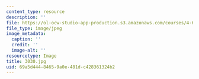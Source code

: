 ```yaml
---
content_type: resource
description: ''
file: https://ol-ocw-studio-app-production.s3.amazonaws.com/courses/4-614-religious-architecture-and-islamic-cultures-fall-2002/69a5d44484659a0e481dc428361324b2_3030.jpg
file_type: image/jpeg
image_metadata:
  caption: ''
  credit: ''
  image-alt: ''
resourcetype: Image
title: 3030.jpg
uid: 69a5d444-8465-9a0e-481d-c428361324b2
---
```

